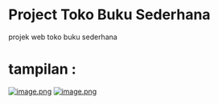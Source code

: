 # Project Toko Buku Sederhana
  projek web toko buku sederhana
# tampilan :
[![image.png](https://i.postimg.cc/4ysDgBm9/image.png)](https://postimg.cc/dkNHRRRs)
[![image.png](https://i.postimg.cc/VvSScJFp/image.png)](https://postimg.cc/XBbNf7mk)
